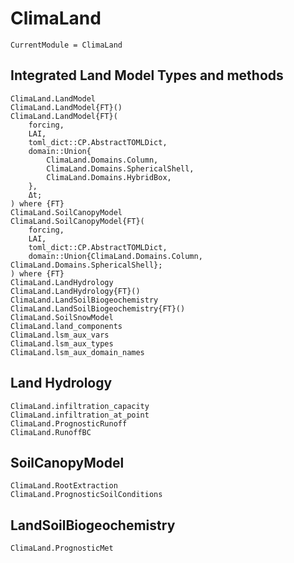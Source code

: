 # ClimaLand

```@meta
CurrentModule = ClimaLand
```
## Integrated Land Model Types and methods

```@docs
ClimaLand.LandModel
ClimaLand.LandModel{FT}()
ClimaLand.LandModel{FT}(
    forcing,
    LAI,
    toml_dict::CP.AbstractTOMLDict,
    domain::Union{
        ClimaLand.Domains.Column,
        ClimaLand.Domains.SphericalShell,
        ClimaLand.Domains.HybridBox,
    },
    Δt;
) where {FT}
ClimaLand.SoilCanopyModel
ClimaLand.SoilCanopyModel{FT}(
    forcing,
    LAI,
    toml_dict::CP.AbstractTOMLDict,
    domain::Union{ClimaLand.Domains.Column, ClimaLand.Domains.SphericalShell};
) where {FT}
ClimaLand.LandHydrology
ClimaLand.LandHydrology{FT}()
ClimaLand.LandSoilBiogeochemistry
ClimaLand.LandSoilBiogeochemistry{FT}()
ClimaLand.SoilSnowModel
ClimaLand.land_components
ClimaLand.lsm_aux_vars
ClimaLand.lsm_aux_types
ClimaLand.lsm_aux_domain_names
```

## Land Hydrology

```@docs
ClimaLand.infiltration_capacity
ClimaLand.infiltration_at_point
ClimaLand.PrognosticRunoff
ClimaLand.RunoffBC
```

## SoilCanopyModel

```@docs
ClimaLand.RootExtraction
ClimaLand.PrognosticSoilConditions
```

## LandSoilBiogeochemistry

```@docs
ClimaLand.PrognosticMet
```
